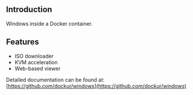 ## Introduction

Windows inside a Docker container.

## Features
 
- ISO downloader
- KVM acceleration
- Web-based viewer

Detailed documentation can be found at: [https://github.com/dockur/windows](https://github.com/dockur/windows)
